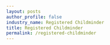 ```yaml
---
layout: posts 
author_profile: false 
industry_name: Registered Childminder
title: Registered Childminder
permalink: /registered-childminder
---
```

